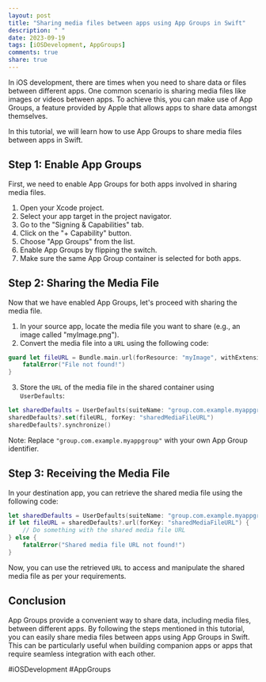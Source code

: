 ```yaml
---
layout: post
title: "Sharing media files between apps using App Groups in Swift"
description: " "
date: 2023-09-19
tags: [iOSDevelopment, AppGroups]
comments: true
share: true
---
```


In iOS development, there are times when you need to share data or files between different apps. One common scenario is sharing media files like images or videos between apps. To achieve this, you can make use of App Groups, a feature provided by Apple that allows apps to share data amongst themselves.

In this tutorial, we will learn how to use App Groups to share media files between apps in Swift.

## Step 1: Enable App Groups

First, we need to enable App Groups for both apps involved in sharing media files.

1. Open your Xcode project.
2. Select your app target in the project navigator.
3. Go to the "Signing & Capabilities" tab.
4. Click on the "+ Capability" button.
5. Choose "App Groups" from the list.
6. Enable App Groups by flipping the switch.
7. Make sure the same App Group container is selected for both apps.

## Step 2: Sharing the Media File

Now that we have enabled App Groups, let's proceed with sharing the media file.

1. In your source app, locate the media file you want to share (e.g., an image called "myImage.png").
2. Convert the media file into a `URL` using the following code:

```swift
guard let fileURL = Bundle.main.url(forResource: "myImage", withExtension: "png") else {
    fatalError("File not found!")
}
```

3. Store the `URL` of the media file in the shared container using `UserDefaults`:

```swift
let sharedDefaults = UserDefaults(suiteName: "group.com.example.myappgroup")
sharedDefaults?.set(fileURL, forKey: "sharedMediaFileURL")
sharedDefaults?.synchronize()
```

Note: Replace `"group.com.example.myappgroup"` with your own App Group identifier.

## Step 3: Receiving the Media File

In your destination app, you can retrieve the shared media file using the following code:

```swift
let sharedDefaults = UserDefaults(suiteName: "group.com.example.myappgroup")
if let fileURL = sharedDefaults?.url(forKey: "sharedMediaFileURL") {
    // Do something with the shared media file URL
} else {
    fatalError("Shared media file URL not found!")
}
```

Now, you can use the retrieved `URL` to access and manipulate the shared media file as per your requirements.

## Conclusion

App Groups provide a convenient way to share data, including media files, between different apps. By following the steps mentioned in this tutorial, you can easily share media files between apps using App Groups in Swift. This can be particularly useful when building companion apps or apps that require seamless integration with each other.

#iOSDevelopment #AppGroups